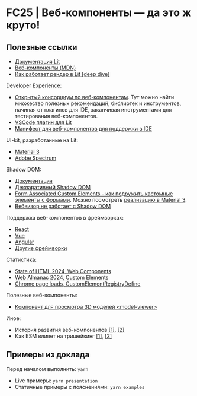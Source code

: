 # FC25 | Веб-компоненты — да это ж круто!

## Полезные ссылки

- [Документация Lit](https://lit.dev/docs/)
- [Веб-компоненты (MDN)](https://developer.mozilla.org/en-US/docs/Web/API/Web_components)
- [Как работает рендер в Lit [deep dive]](https://github.com/lit/lit/blob/main/dev-docs/design/how-lit-html-works.md)

Developer Experience:

- [Открытый консорциум по веб-компонентам](https://open-wc.org/).
  Тут можно найти множество полезных рекомендаций, библиотек и инструментов, начиная от плагинов для IDE, заканчивая инструментами для тестирования веб-компонентов.
- [VSCode плагин для Lit](https://marketplace.visualstudio.com/items?itemName=runem.lit-plugin)
- [Манифест для веб-компонентов для поддержки в IDE](https://custom-elements-manifest.open-wc.org/blog/intro/)

UI-kit, разработанные на Lit:

- [Material 3](https://github.com/material-components/material-web)
- [Adobe Spectrum](https://github.com/adobe/spectrum-web-components)

Shadow DOM:

- [Документация](https://developer.mozilla.org/en-US/docs/Web/Web_Components/Using_shadow_DOM)
- [Декларативный Shadow DOM](https://web.dev/articles/declarative-shadow-dom)
- [Form Associated Custom Elements - как подружить кастомные элементы с формами](https://webkit.org/blog/13711/elementinternals-and-form-associated-custom-elements/).
  Можно посмотреть [реализацию в Material 3](https://github.com/material-components/material-web/blob/cd7512ff90cf25ad98c6caa9842bf86d284146c7/labs/behaviors/form-associated.ts#L204).
- [Вебвизор не работает с Shadow DOM](https://yandex.ru/support/metrica/ru/webvisor/requirements)

Поддержка веб-компонентов в фреймворках:

- [React](https://react.dev/reference/react-dom/components#custom-html-elements)
- [Vue](https://vuejs.org/guide/extras/web-components.html)
- [Angular](https://angular.dev/guide/elements)
- [Другие фреймворки](https://custom-elements-everywhere.com/)

Статистика:

- [State of HTML 2024, Web Components](https://2024.stateofhtml.com/en-US/features/web_components/)
- [Web Almanac 2024, Custom Elements](https://almanac.httparchive.org/en/2024/markup#custom-elements)
- [Chrome page loads, CustomElementRegistryDefine](https://chromestatus.com/metrics/feature/timeline/popularity/1689)

Полезные веб-компоненты:

- [Компонент для просмотра 3D моделей &lt;model-viewer&gt;](https://modelviewer.dev/)

Иное:

- История развития веб-компонентов [[1]](https://dev.to/besworks/the-past-present-and-future-of-web-components-2g43), [[2]](https://dev.to/coderpad/web-components-101-history-2p24)
- Как ESM влияет на тришейкинг [[1]](https://rollupjs.org/faqs/#why-are-es-modules-better-than-commonjs-modules), [[2]](https://web.dev/articles/reduce-javascript-payloads-with-tree-shaking?hl=ru#keeping_babel_from_transpiling_es6_modules_to_commonjs_modules)

## Примеры из доклада

Перед началом выполнить: `yarn`

- Live примеры: `yarn presentation`
- Статичные примеры с пояснениями: `yarn examples`
